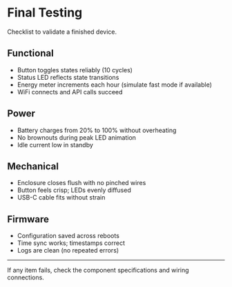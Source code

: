 # Final Testing

Checklist to validate a finished device.

## Functional
- Button toggles states reliably (10 cycles)
- Status LED reflects state transitions
- Energy meter increments each hour (simulate fast mode if available)
- WiFi connects and API calls succeed

## Power
- Battery charges from 20% to 100% without overheating
- No brownouts during peak LED animation
- Idle current low in standby

## Mechanical
- Enclosure closes flush with no pinched wires
- Button feels crisp; LEDs evenly diffused
- USB-C cable fits without strain

## Firmware
- Configuration saved across reboots
- Time sync works; timestamps correct
- Logs are clean (no repeated errors)

---

If any item fails, check the component specifications and wiring connections.
